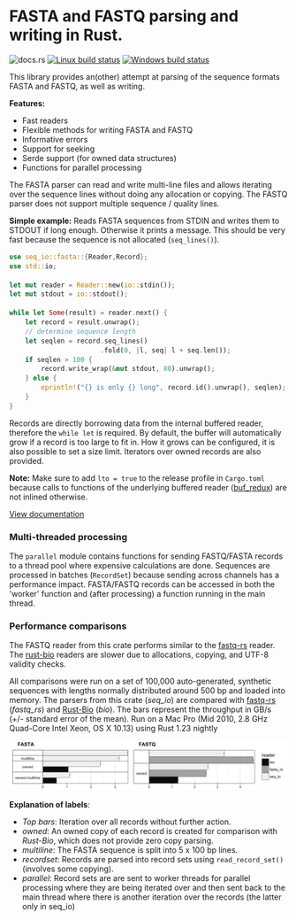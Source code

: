 
# FASTA and FASTQ parsing and writing in Rust.

![docs.rs](https://docs.rs/seq_io/badge.svg)
[![Linux build status](https://api.travis-ci.org/markschl/seq_io.png)](https://travis-ci.org/markschl/seq_io)
[![Windows build status](https://ci.appveyor.com/api/projects/status/github/markschl/seq_io?svg=true)](https://ci.appveyor.com/project/markschl/seq_io)

This library provides an(other) attempt at parsing of the sequence formats FASTA and FASTQ, as well as writing.

**Features:**

* Fast readers
* Flexible methods for writing FASTA and FASTQ
* Informative errors
* Support for seeking
* Serde support (for owned data structures)
* Functions for parallel processing

The FASTA parser can read and write multi-line files and allows
iterating over the sequence lines without doing any allocation or
copying. The FASTQ parser does not support multiple sequence / quality lines.

**Simple example:**
Reads FASTA sequences from STDIN and writes them to STDOUT
if long enough. Otherwise it prints a message. This should
be very fast because the sequence is not allocated (`seq_lines()`).
```rust
use seq_io::fasta::{Reader,Record};
use std::io;

let mut reader = Reader::new(io::stdin());
let mut stdout = io::stdout();

while let Some(result) = reader.next() {
    let record = result.unwrap();
    // determine sequence length
    let seqlen = record.seq_lines()
                       .fold(0, |l, seq| l + seq.len());
    if seqlen > 100 {
        record.write_wrap(&mut stdout, 80).unwrap();
    } else {
        eprintln!("{} is only {} long", record.id().unwrap(), seqlen);
    }
}
```

Records are directly borrowing data from the internal buffered reader,
therefore the `while let` is required. By default, the buffer will automatically
grow if a record is too large to fit in. How it grows can be configured, it is
also possible to set a size limit. Iterators over owned records are also provided.

**Note:** Make sure to add `lto = true` to the release profile in `Cargo.toml`
because calls to functions of the underlying buffered reader
([buf_redux](https://github.com/abonander/buf_redux)) are not inlined otherwise.

[View documentation](https://docs.rs/seq_io)

### Multi-threaded processing
The `parallel` module contains functions for sending FASTQ/FASTA
records to a thread pool where expensive calculations are done.
Sequences are processed in batches (`RecordSet`) because sending across
channels has a performance impact. FASTA/FASTQ records can be accessed in
both the 'worker' function and (after processing) a function running in the
main thread.


### Performance comparisons

The FASTQ reader from this crate performs similar to the
[fastq-rs](https://github.com/aseyboldt/fastq-rs) reader.
The [rust-bio](http://rust-bio.github.io/) readers are slower due
to allocations, copying, and UTF-8 validity checks.

All comparisons were run on a set of 100,000 auto-generated, synthetic sequences
with lengths normally distributed around 500 bp and loaded into memory.
The parsers from this crate (*seq_io*) are compared with [fastq-rs](https://github.com/aseyboldt/fastq-rs) (*fastq_rs*)
and [Rust-Bio](https://rust-bio.github.io/) (*bio*).
The bars represent the throughput in GB/s (+/- standard error of the mean).
Run on a Mac Pro (Mid 2010, 2.8 GHz Quad-Core Intel Xeon, OS X 10.13) using Rust 1.23 nightly

![benchmark results](bench_results/reader_comparison_simple.png)

**Explanation of labels**:

* *Top bars*: Iteration over all records without further action.
* *owned*: An owned copy of each record is created for comparison with *Rust-Bio*,
  which does not provide zero copy parsing.
* *multiline*: The FASTA sequence is split into 5 x 100 bp lines.
* *recordset*: Records are parsed into record sets using `read_record_set()` (involves some copying).
* *parallel*: Record sets are are sent to worker threads for parallel processing
  where they are being iterated over and then sent back to the main thread
  where there is another iteration over the records (the latter only in seq_io)
